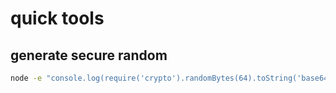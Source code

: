 # quick tools

## generate secure random

```bash
node -e "console.log(require('crypto').randomBytes(64).toString('base64').replace(/\+/g, '-').replace(/\//g, '_').replace(/\=/g, ''));"
```
